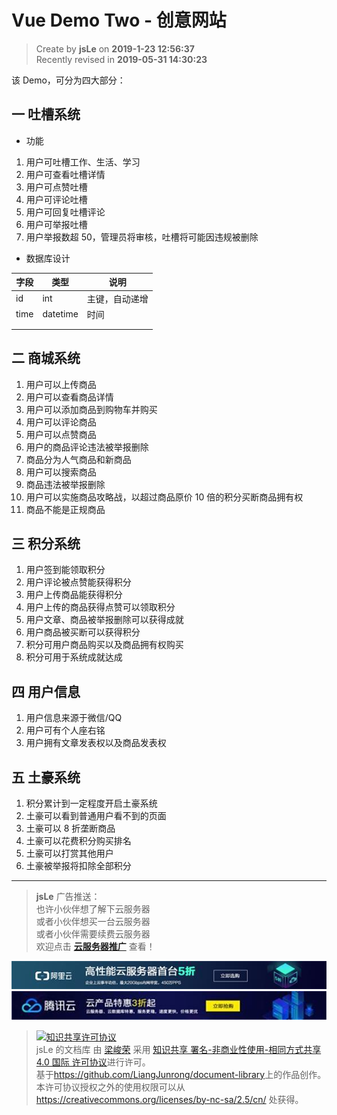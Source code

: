 Vue Demo Two - 创意网站
===

> Create by **jsLe** on **2019-1-23 12:56:37**  
> Recently revised in **2019-05-31 14:30:23**

该 Demo，可分为四大部分：

## 一 吐槽系统

* 功能

1. 用户可吐槽工作、生活、学习
2. 用户可查看吐槽详情
3. 用户可点赞吐槽
4. 用户可评论吐槽
5. 用户可回复吐槽评论
6. 用户可举报吐槽
7. 用户举报数超 50，管理员将审核，吐槽将可能因违规被删除

* 数据库设计

| 字段 | 类型 | 说明 |
| --- | --- | --- |
| id | int | 主键，自动递增 |
| time | datetime | 时间 |
|  |  |  |
|  |  |  |

## 二 商城系统

1. 用户可以上传商品
2. 用户可以查看商品详情
3. 用户可以添加商品到购物车并购买
4. 用户可以评论商品
5. 用户可以点赞商品
6. 用户的商品评论违法被举报删除
7. 商品分为人气商品和新商品
8. 用户可以搜索商品
9. 商品违法被举报删除
10. 用户可以实施商品攻略战，以超过商品原价 10 倍的积分买断商品拥有权
11. 商品不能是正规商品

## 三 积分系统

1. 用户签到能领取积分
2. 用户评论被点赞能获得积分
3. 用户上传商品能获得积分
4. 用户上传的商品获得点赞可以领取积分
5. 用户文章、商品被举报删除可以获得成就
6. 用户商品被买断可以获得积分
7. 积分可用户商品购买以及商品拥有权购买
8. 积分可用于系统成就达成

## 四 用户信息

1. 用户信息来源于微信/QQ
2. 用户可有个人座右铭
3. 用户拥有文章发表权以及商品发表权

## 五 土豪系统

1. 积分累计到一定程度开启土豪系统
2. 土豪可以看到普通用户看不到的页面
3. 土豪可以 8 折垄断商品
4. 土豪可以花费积分购买排名
5. 土豪可以打赏其他用户
6. 土豪被举报将扣除全部积分

---

> **jsLe** 广告推送：  
> 也许小伙伴想了解下云服务器  
> 或者小伙伴想买一台云服务器  
> 或者小伙伴需要续费云服务器  
> 欢迎点击 **[云服务器推广](https://github.com/LiangJunrong/document-library/blob/master/other-library/Monologue/%E7%A8%B3%E9%A3%9F%E8%89%B0%E9%9A%BE.md)** 查看！

[![图](../../public-repertory/img/z-small-seek-ali-3.jpg)](https://promotion.aliyun.com/ntms/act/qwbk.html?userCode=w7hismrh)
[![图](../../public-repertory/img/z-small-seek-tencent-2.jpg)](https://cloud.tencent.com/redirect.php?redirect=1014&cps_key=49f647c99fce1a9f0b4e1eeb1be484c9&from=console)

> <a rel="license" href="http://creativecommons.org/licenses/by-nc-sa/4.0/"><img alt="知识共享许可协议" style="border-width:0" src="https://i.creativecommons.org/l/by-nc-sa/4.0/88x31.png" /></a><br /><span xmlns:dct="http://purl.org/dc/terms/" property="dct:title">jsLe 的文档库</span> 由 <a xmlns:cc="http://creativecommons.org/ns#" href="https://github.com/LiangJunrong/document-library" property="cc:attributionName" rel="cc:attributionURL">梁峻荣</a> 采用 <a rel="license" href="http://creativecommons.org/licenses/by-nc-sa/4.0/">知识共享 署名-非商业性使用-相同方式共享 4.0 国际 许可协议</a>进行许可。<br />基于<a xmlns:dct="http://purl.org/dc/terms/" href="https://github.com/LiangJunrong/document-library" rel="dct:source">https://github.com/LiangJunrong/document-library</a>上的作品创作。<br />本许可协议授权之外的使用权限可以从 <a xmlns:cc="http://creativecommons.org/ns#" href="https://creativecommons.org/licenses/by-nc-sa/2.5/cn/" rel="cc:morePermissions">https://creativecommons.org/licenses/by-nc-sa/2.5/cn/</a> 处获得。